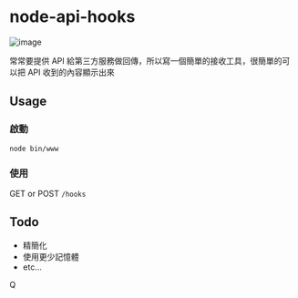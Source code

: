 node-api-hooks
======

![image](https://travis-ci.org/dca/node-api-hooks.svg?branch=master)

常常要提供 API 給第三方服務做回傳，所以寫一個簡單的接收工具，很簡單的可以把 API 收到的內容顯示出來


## Usage


### 啟動
`node bin/www`


### 使用

GET or POST `/hooks`


## Todo 

* 精簡化
* 使用更少記憶體
* etc...

Q
